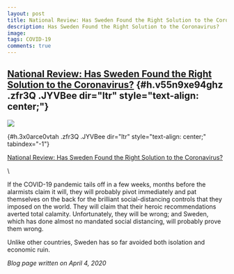 ```yaml
---
layout: post
title: National Review: Has Sweden Found the Right Solution to the Coronavirus?
description: Has Sweden Found the Right Solution to the Coronavirus?
image: 
tags: COVID-19
comments: true
---
```


[National Review: Has Sweden Found the Right Solution to the Coronavirus?](https://www.google.com/url?q=https%3A%2F%2Fbit.ly%2F2Vfmjpk&sa=D&sntz=1&usg=AFQjCNFUe7qDEaSsz8oR-ynvczhDpJ9RPg) {#h.v55n9xe94ghz .zfr3Q .JYVBee dir="ltr" style="text-align: center;"}
------------------------------------------------------------------------------------------------------------------------------------------------------------------------------------------

[![](https://lh5.googleusercontent.com/rOgpsg2ZpxYncCctwHtB_04d0NeYsu1NLfobDDkZ_fCs0RGiBjNQMv6gdo4A-DgNFq2WZXeJ27cCwPcrJH1rI2IfJzIrKx5gmAqfttJUVpVmTiVuV9Od=w1280)](https://www.google.com/url?q=https%3A%2F%2Fredcap.med.usc.edu%2Fsurveys%2F%3Fs%3DJ7KEL4YTKT&sa=D&sntz=1&usg=AFQjCNGgmJPVlIxKzdq9Pd16K5HC0kstRQ)

 {#h.3x0arce0vtah .zfr3Q .JYVBee dir="ltr" style="text-align: center;" tabindex="-1"}

[](#h.3x0arce0vtah)

[National Review: Has Sweden Found the Right Solution to the
Coronavirus?](https://www.google.com/url?q=https%3A%2F%2Fbit.ly%2F2Vfmjpk&sa=D&sntz=1&usg=AFQjCNFUe7qDEaSsz8oR-ynvczhDpJ9RPg)

\

If the COVID-19 pandemic tails off in a few weeks, months before the
alarmists claim it will, they will probably pivot immediately and pat
themselves on the back for the brilliant social-distancing controls that
they imposed on the world. They will claim that their heroic
recommendations averted total calamity. Unfortunately, they will be
wrong; and Sweden, which has done almost no mandated social distancing,
will probably prove them wrong.

Unlike other countries, Sweden has so far avoided both isolation and
economic ruin.

*Blog page written on April 4, 2020*
